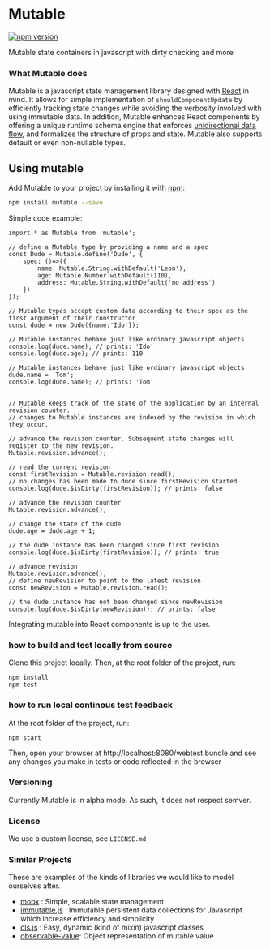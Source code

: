 # Mutable
[![npm version](https://badge.fury.io/js/mutable.svg)](https://badge.fury.io/js/mutable)

Mutable state containers in javascript with dirty checking and more

### What Mutable does
Mutable is a javascript state management library designed with [React](https://github.com/facebook/react) in mind.
It allows for simple implementation of ```shouldComponentUpdate``` by efficiently tracking state changes while avoiding the verbosity involved with using immutable data.
In addition, Mutable enhances React components by offering a unique runtime schema engine that enforces [unidirectional data flow](https://facebook.github.io/flux/),
and formalizes the structure of props and state.
Mutable also supports default or even non-nullable types.

## Using mutable
Add Mutable to your project by installing it with [npm](https://www.npmjs.com/):

```bash
npm install mutable --save
```

Simple code example:
```es6
import * as Mutable from 'mutable';

// define a Mutable type by providing a name and a spec
const Dude = Mutable.define('Dude', {
    spec: ()=>({
        name: Mutable.String.withDefault('Leon'),
        age: Mutable.Number.withDefault(110),
        address: Mutable.String.withDefault('no address')
    })
});
 
// Mutable types accept custom data according to their spec as the first argument of their constructor
const dude = new Dude({name:'Ido'});
 
// Mutable instances behave just like ordinary javascript objects
console.log(dude.name); // prints: 'Ido'
console.log(dude.age); // prints: 110
 
// Mutable instances behave just like ordinary javascript objects
dude.name = 'Tom';
console.log(dude.name); // prints: 'Tom'
 
 
// Mutable keeps track of the state of the application by an internal revision counter.
// changes to Mutable instances are indexed by the revision in which they occur.
 
// advance the revision counter. Subsequent state changes will register to the new revision.
Mutable.revision.advance();
 
// read the current revision
const firstRevision = Mutable.revision.read();
// no changes has been made to dude since firstRevision started
console.log(dude.$isDirty(firstRevision)); // prints: false
 
// advance the revision counter
Mutable.revision.advance();

// change the state of the dude
dude.age = dude.age + 1;

// the dude instance has been changed since first revision
console.log(dude.$isDirty(firstRevision)); // prints: true
 
// advance revision
Mutable.revision.advance();
// define newRevision to point to the latest revision
const newRevision = Mutable.revision.read();
 
// the dude instance has not been changed since newRevision
console.log(dude.$isDirty(newRevision)); // prints: false
```
Integrating mutable into React components is up to the user.

### how to build and test locally from source
Clone this project locally.
Then, at the root folder of the project, run:
```shell
npm install
npm test
```
### how to run local continous test feedback
At the root folder of the project, run:
```shell
npm start
```
Then, open your browser at http://localhost:8080/webtest.bundle
and see any changes you make in tests or code reflected in the browser

### Versioning
Currently Mutable is in alpha mode. As such, it does not respect semver.

### License
We use a custom license, see ```LICENSE.md```

### Similar Projects
These are examples of the kinds of libraries we would like to model ourselves after.
 - [mobx](https://github.com/mobxjs/mobx) : Simple, scalable state management
 - [immutable.js](https://github.com/facebook/immutable-js/) : Immutable persistent data collections for Javascript which increase efficiency and simplicity
 - [cls.js](https://github.com/camel-chased/cls.js) : Easy, dynamic (kind of mixin) javascript classes
 - [observable-value](https://github.com/medikoo/observable-value): Object representation of mutable value
